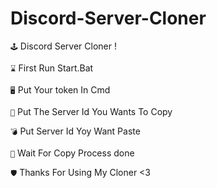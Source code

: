 # Discord-Server-Cloner


``🕹`` Discord Server Cloner !


``⌛️`` First Run Start.Bat 


``🖥`` Put Your token In Cmd


``📡`` Put The Server Id You Wants To Copy


``💣`` Put Server Id Yoy Want Paste


``🎀`` Wait For Copy Process done

``🛡`` Thanks For Using My Cloner <3
